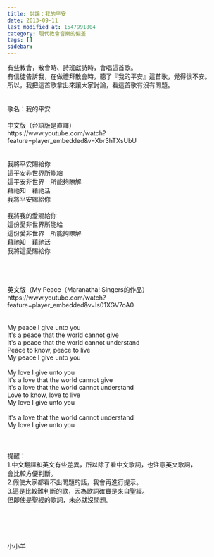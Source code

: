 ```yaml
---
title: 討論：我的平安
date: 2013-09-11
last_modified_at: 1547991804
category: 現代教會音樂的偏差
tags: []
sidebar: 
---
```


<p>有些教會，散會時、詩班獻詩時，會唱這首歌。<br/>有信徒告訴我，在做禮拜散會時，聽了『我的平安』這首歌，覺得很不安。<br/>所以，我把這首歌拿出來讓大家討論，看這首歌有沒有問題。<br/><br/><!--more--><br/>歌名：我的平安<br/><br/>中文版（台語版是直譯）<br/>https://www.youtube.com/watch?feature=player_embedded&amp;v=Xbr3hTXsUbU<br/><br/><br/>我將平安賜給你<br/>這平安非世界所能給<br/>這平安非世界　所能夠瞭解<br/>藉祂知　藉祂活<br/>我將平安賜給你<br/><br/>我將我的愛賜給你<br/>這份愛非世界所能給<br/>這份愛非世界　所能夠瞭解<br/>藉祂知　藉祂活<br/>我將這愛賜給你<br/><br/><br/><br/><br/>英文版（My Peace（Maranatha! Singers的作品）<br/>https://www.youtube.com/watch?feature=player_embedded&amp;v=ls01XGV7oA0<br/><br/><br/>My peace I give unto you<br/>It's a peace that the world cannot give<br/>It's a peace that the world cannot understand<br/>Peace to know, peace to live<br/>My peace I give unto you<br/><br/>My love I give unto you<br/>It's a love that the world cannot give<br/>It's a love that the world cannot understand<br/>Love to know, love to live<br/>My love I give unto you<br/><br/>It's a love that the world cannot understand<br/>My love I give unto you <br/><br/><br/><br/>提醒：<br/>1.中文翻譯和英文有些差異，所以除了看中文歌詞，也注意英文歌詞，<br/>會比較方便判斷。<br/>2.假使大家都看不出問題的話，我會再進行提示。<br/>3.這是比較難判斷的歌，因為歌詞確實是來自聖經。<br/>但即使是聖經的歌詞，未必就沒問題。<br/><br/><br/><br/><br/><br/>小小羊<br/><br/><br/><br/></p>